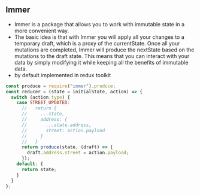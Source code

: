 ## Immer

- Immer is a package that allows you to work with immutable state in a more convenient way.
- The basic idea is that with Immer you will apply all your changes to a temporary draft, which is a proxy of the currentState. Once all your mutations are completed, Immer will produce the nextState based on the mutations to the draft state. This means that you can interact with your data by simply modifying it while keeping all the benefits of immutable data.
- by default implemented in redux toolkit

```js
const produce = require("immer").produce;
const reducer = (state = initialState, action) => {
  switch (action.type) {
    case STREET_UPDATED:
      //   return {
      //     ...state,
      //     address: {
      //       ...state.address,
      //       street: action.payload
      //     }
      //   }
      return produce(state, (draft) => {
        draft.address.street = action.payload;
      });
    default: {
      return state;
    }
  }
};
```
